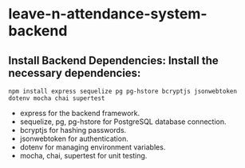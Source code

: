 # leave-n-attendance-system-backend

## Install Backend Dependencies: Install the necessary dependencies:
```
npm install express sequelize pg pg-hstore bcryptjs jsonwebtoken dotenv mocha chai supertest
```
- express for the backend framework.
- sequelize, pg, pg-hstore for PostgreSQL database connection.
- bcryptjs for hashing passwords.
- jsonwebtoken for authentication.
- dotenv for managing environment variables.
- mocha, chai, supertest for unit testing.